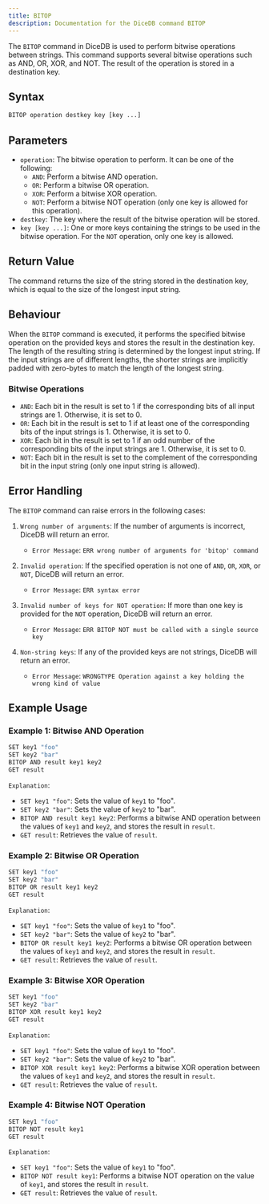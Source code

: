 ```yaml
---
title: BITOP
description: Documentation for the DiceDB command BITOP
---
```


The `BITOP` command in DiceDB is used to perform bitwise operations between strings. This command supports several bitwise operations such as AND, OR, XOR, and NOT. The result of the operation is stored in a destination key.

## Syntax

```bash
BITOP operation destkey key [key ...]
```

## Parameters

- `operation`: The bitwise operation to perform. It can be one of the following:
  - `AND`: Perform a bitwise AND operation.
  - `OR`: Perform a bitwise OR operation.
  - `XOR`: Perform a bitwise XOR operation.
  - `NOT`: Perform a bitwise NOT operation (only one key is allowed for this operation).
- `destkey`: The key where the result of the bitwise operation will be stored.
- `key [key ...]`: One or more keys containing the strings to be used in the bitwise operation. For the `NOT` operation, only one key is allowed.

## Return Value

The command returns the size of the string stored in the destination key, which is equal to the size of the longest input string.

## Behaviour

When the `BITOP` command is executed, it performs the specified bitwise operation on the provided keys and stores the result in the destination key. The length of the resulting string is determined by the longest input string. If the input strings are of different lengths, the shorter strings are implicitly padded with zero-bytes to match the length of the longest string.

### Bitwise Operations

- `AND`: Each bit in the result is set to 1 if the corresponding bits of all input strings are 1. Otherwise, it is set to 0.
- `OR`: Each bit in the result is set to 1 if at least one of the corresponding bits of the input strings is 1. Otherwise, it is set to 0.
- `XOR`: Each bit in the result is set to 1 if an odd number of the corresponding bits of the input strings are 1. Otherwise, it is set to 0.
- `NOT`: Each bit in the result is set to the complement of the corresponding bit in the input string (only one input string is allowed).

## Error Handling

The `BITOP` command can raise errors in the following cases:

1. `Wrong number of arguments`: If the number of arguments is incorrect, DiceDB will return an error.

   - `Error Message`: `ERR wrong number of arguments for 'bitop' command`

2. `Invalid operation`: If the specified operation is not one of `AND`, `OR`, `XOR`, or `NOT`, DiceDB will return an error.

   - `Error Message`: `ERR syntax error`

3. `Invalid number of keys for NOT operation`: If more than one key is provided for the `NOT` operation, DiceDB will return an error.

   - `Error Message`: `ERR BITOP NOT must be called with a single source key`

4. `Non-string keys`: If any of the provided keys are not strings, DiceDB will return an error.

   - `Error Message`: `WRONGTYPE Operation against a key holding the wrong kind of value`

## Example Usage

### Example 1: Bitwise AND Operation

```bash
SET key1 "foo"
SET key2 "bar"
BITOP AND result key1 key2
GET result
```

`Explanation`:

- `SET key1 "foo"`: Sets the value of `key1` to "foo".
- `SET key2 "bar"`: Sets the value of `key2` to "bar".
- `BITOP AND result key1 key2`: Performs a bitwise AND operation between the values of `key1` and `key2`, and stores the result in `result`.
- `GET result`: Retrieves the value of `result`.

### Example 2: Bitwise OR Operation

```bash
SET key1 "foo"
SET key2 "bar"
BITOP OR result key1 key2
GET result
```

`Explanation`:

- `SET key1 "foo"`: Sets the value of `key1` to "foo".
- `SET key2 "bar"`: Sets the value of `key2` to "bar".
- `BITOP OR result key1 key2`: Performs a bitwise OR operation between the values of `key1` and `key2`, and stores the result in `result`.
- `GET result`: Retrieves the value of `result`.

### Example 3: Bitwise XOR Operation

```bash
SET key1 "foo"
SET key2 "bar"
BITOP XOR result key1 key2
GET result
```

`Explanation`:

- `SET key1 "foo"`: Sets the value of `key1` to "foo".
- `SET key2 "bar"`: Sets the value of `key2` to "bar".
- `BITOP XOR result key1 key2`: Performs a bitwise XOR operation between the values of `key1` and `key2`, and stores the result in `result`.
- `GET result`: Retrieves the value of `result`.

### Example 4: Bitwise NOT Operation

```bash
SET key1 "foo"
BITOP NOT result key1
GET result
```

`Explanation`:

- `SET key1 "foo"`: Sets the value of `key1` to "foo".
- `BITOP NOT result key1`: Performs a bitwise NOT operation on the value of `key1`, and stores the result in `result`.
- `GET result`: Retrieves the value of `result`.
